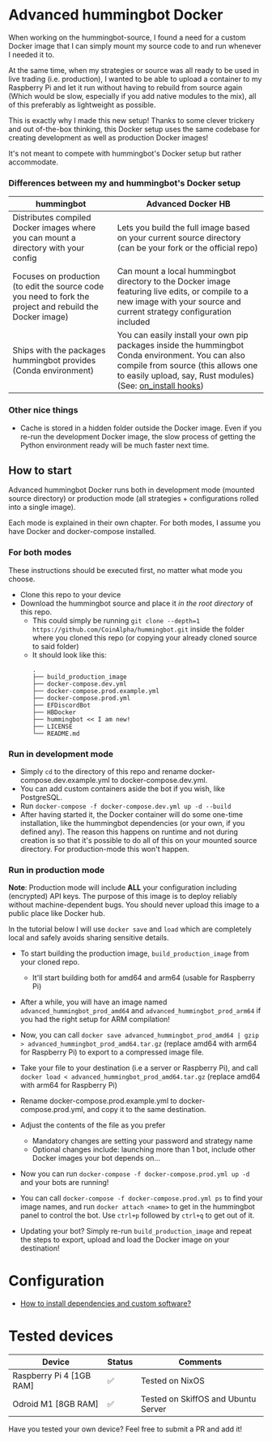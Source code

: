 # Advanced hummingbot Docker

When working on the hummingbot-source, I found a need for a custom Docker image that I can simply mount my source code to and run whenever I needed it to.

At the same time, when my strategies or source was all ready to be used in live trading (i.e. production), I wanted to be able to upload a container to my Raspberry Pi and let it run without having to rebuild from source again (Which would be slow, especially if you add native modules to the mix), all of this preferably as lightweight as possible.

This is exactly why I made this new setup! Thanks to some clever trickery and out of-the-box thinking, this Docker setup uses the same codebase for creating development as well as production Docker images!

It's not meant to compete with hummingbot's Docker setup but rather accommodate.

### Differences between my and hummingbot's Docker setup

hummingbot | Advanced Docker HB
---|---
Distributes compiled Docker images where you can mount a directory with your config | Lets you build the full image based on your current source directory (can be your fork or the official repo)
Focuses on production (to edit the source code you need to fork the project and rebuild the Docker image) | Can mount a local hummingbot directory to the Docker image featuring live edits, or compile to a new image with your source and current strategy configuration included
Ships with the packages hummingbot provides (Conda environment) | You can easily install your own pip packages inside the hummingbot Conda environment. You can also compile from source (this allows one to easily upload, say, Rust modules) (See: [on_install hooks](./HBDocker/on_install/README.md))

### Other nice things
- Cache is stored in a hidden folder outside the Docker image. Even if you re-run the development Docker image, the slow process of getting the Python environment ready will be much faster next time.

## How to start
Advanced hummingbot Docker runs both in development mode (mounted source directory) or production mode (all strategies + configurations rolled into a single image).

Each mode is explained in their own chapter.
For both modes, I assume you have Docker and docker-compose installed.

### For both modes
These instructions should be executed first, no matter what mode you choose.

- Clone this repo to your device
- Download the hummingbot source and place it *in the root directory* of this repo.
    - This could simply be running `git clone --depth=1 https://github.com/CoinAlpha/hummingbot.git` inside the folder where you cloned this repo (or copying your already cloned source to said folder)
    - It should look like this:
        ```
        .
        ├── build_production_image
        ├── docker-compose.dev.yml
        ├── docker-compose.prod.example.yml
        ├── docker-compose.prod.yml
        ├── EFDiscordBot
        ├── HBDocker
        ├── hummingbot << I am new!
        ├── LICENSE
        └── README.md
        ```

### Run in development mode

- Simply `cd` to the directory of this repo and rename docker-compose.dev.example.yml to docker-compose.dev.yml.
- You can add custom containers aside the bot if you wish, like PostgreSQL.
- Run `docker-compose -f docker-compose.dev.yml up -d --build`
- After having started it, the Docker container will do some one-time installation, like the hummingbot dependencies (or your own, if you defined any). The reason this happens on runtime and not during creation is so that it's possible to do all of this on your mounted source directory. For production-mode this won't happen.

### Run in production mode
**Note**: Production mode will include **ALL** your configuration including (encrypted) API keys. The purpose of this image is to deploy reliably without machine-dependent bugs. You should never upload this image to a public place like Docker hub.

In the tutorial below I will use `docker save` and `load` which are completely local and safely avoids sharing sensitive details.

- To start building the production image, `build_production_image` from your cloned repo.

    - It'll start building both for amd64 and arm64 (usable for Raspberry Pi)

- After a while, you will have an image named `advanced_hummingbot_prod_amd64` and `advanced_hummingbot_prod_arm64` if you had the right setup for ARM compilation!

- Now, you can call `docker save advanced_hummingbot_prod_amd64 | gzip > advanced_hummingbot_prod_amd64.tar.gz` (replace amd64 with arm64 for Raspberry Pi) to export to a compressed image file.

- Take your file to your destination (i.e a server or Raspberry Pi), and call `docker load < advanced_hummingbot_prod_amd64.tar.gz` (replace amd64 with arm64 for Raspberry Pi)

- Rename docker-compose.prod.example.yml to docker-compose.prod.yml, and copy it to the same destination.

- Adjust the contents of the file as you prefer
    - Mandatory changes are setting your password and strategy name
    - Optional changes include: launching more than 1 bot, include other Docker images your bot depends on...

- Now you can run `docker-compose -f docker-compose.prod.yml up -d` and your bots are running!

- You can call `docker-compose -f docker-compose.prod.yml ps` to find your image names, and run `docker attach <name>` to get in the hummingbot panel to control the bot. Use `ctrl+p` followed by `ctrl+q` to get out of it.

- Updating your bot? Simply re-run `build_production_image` and repeat the steps to export, upload and load the Docker image on your destination!

# Configuration

-  [How to install dependencies and custom software?](./HBDocker/on_install/README.md)

# Tested devices

Device | Status | Comments
---|---|---
Raspberry Pi 4 [1GB RAM] | ✅ | Tested on NixOS
Odroid M1 [8GB RAM] | ✅ | Tested on SkiffOS and Ubuntu Server

Have you tested your own device? Feel free to submit a PR and add it!